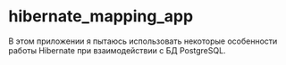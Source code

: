 # hibernate_mapping_app

В этом приложении я пытаюсь использовать некоторые особенности работы Hibernate при взаимодействии с БД PostgreSQL.

